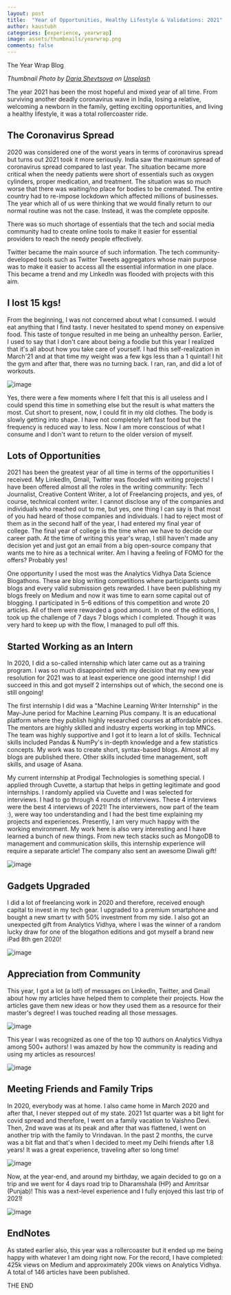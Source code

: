 ```yaml
---
layout: post
title:  "Year of Opportunities, Healthy Lifestyle & Validations: 2021"
author: kaustubh
categories: [experience, yearwrap]
image: assets/thumbnails/yearwrap.png
comments: false
---
```

The Year Wrap Blog

_Thumbnail Photo by [Daria Shevtsova](https://unsplash.com/@daria_shevtsova?utm_source=medium&utm_medium=referral) on [Unsplash](https://unsplash.com/?utm_source=medium&utm_medium=referral)_

The year 2021 has been the most hopeful and mixed year of all time. From surviving another deadly coronavirus wave in India, losing a relative, welcoming a newborn in the family, getting exciting opportunities, and living a healthy lifestyle, it was a total rollercoaster ride.

## The Coronavirus Spread

2020 was considered one of the worst years in terms of coronavirus spread but turns out 2021 took it more seriously. India saw the maximum spread of coronavirus spread compared to last year. The situation became more critical when the needy patients were short of essentials such as oxygen cylinders, proper medication, and treatment. The situation was so much worse that there was waiting/no place for bodies to be cremated. The entire country had to re-impose lockdown which affected millions of businesses. The year which all of us were thinking that we would finally return to our normal routine was not the case. Instead, it was the complete opposite.

There was so much shortage of essentials that the tech and social media community had to create online tools to make it easier for essential providers to reach the needy people effectively.

Twitter became the main source of such information. The tech community-developed tools such as Twitter Tweets aggregators whose main purpose was to make it easier  to access all the essential information in one place. This became a trend and my LinkedIn was flooded with projects with this aim.

## I lost 15 kgs!

From the beginning, I was not concerned about what I consumed. I would eat anything that I find tasty. I never hesitated to spend money on expensive food. This taste of tongue resulted in me being an unhealthy person. Earlier, I used to say that I don't care about being a foodie but this year I realized that it's all about how you take care of yourself. I had this self-realization in March'21 and at that time my weight was a few kgs less than a 1 quintal! I hit the gym and after that, there was no turning back. I ran, ran, and did a lot of workouts.

![image](https://user-images.githubusercontent.com/43691873/147828045-56c0ba64-7d9f-46c1-aa6b-8e5b068b1eed.png)

Yes, there were a few moments where I felt that this is all useless and I could spend this time in something else but the result is what matters the most. Cut short to present, now, I could fit in my old clothes. The body is slowly getting into shape. I have not completely left fast food but the frequency is reduced way to less. Now I am more conscious of what I consume and I don't want to return to the older version of myself.

## Lots of Opportunities

2021 has been the greatest year of all time in terms of the opportunities I received. My LinkedIn, Gmail, Twitter was flooded with writing projects! I have been offered almost all the roles in the writing community: Tech Journalist, Creative Content Writer, a lot of Freelancing projects, and yes, of course, technical content writer. I cannot disclose any of the companies and individuals who reached out to me, but yes, one thing I can say is that most of you had heard of those companies and individuals. I had to reject most of them as in the second half of the year, I had entered my final year of college. The final year of college is the time when we have to decide our career path. At the time of writing this year's wrap, I still haven't made any decision yet and just got an email from a big open-source company that wants me to hire as a technical writer. Am I having a feeling of FOMO for the offers? Probably yes!

One opportunity I used the most was the Analytics Vidhya Data Science Blogathons. These are blog writing competitions where participants submit blogs and every valid submission gets rewarded. I have been publishing my blogs freely on Medium and now it was time to earn some capital out of blogging. I participated in 5–6 editions of this competition and wrote 20 articles. All of them were rewarded a good amount. In one of the editions, I took up the challenge of 7 days 7 blogs which I completed. Though it was very hard to keep up with the flow, I managed to pull off this.

## Started Working as an Intern

In 2020, I did a so-called internship which later came out as a training program. I was so much disappointed with my decision that my new year resolution for 2021 was to at least experience one good internship! I did succeed in this and got myself 2 internships out of which, the second one is still ongoing!

The first internship I did was a "Machine Learning Writer Internship" in the May-June period for Machine Learning Plus company. It is an educational platform where they publish highly researched courses at affordable prices. The mentors are highly skilled and industry experts working in top MNCs. The team was highly supportive and I got it to learn a lot of skills. Technical skills included Pandas & NumPy's in-depth knowledge and a few statistics concepts. My work was to create short, syntax-based blogs. Almost all my blogs are published there. Other skills included time management, soft skills, and usage of Asana.

My current internship at Prodigal Technologies is something special. I applied through Cuvette, a startup that helps in getting legitimate and good internships. I randomly applied via Cuvette and I was selected for interviews. I had to go through 4 rounds of interviews. These 4 interviews were the best 4 interviews of 2021! The interviewers, now part of the team :), were way too understanding and I had the best time explaining my projects and experiences. Presently, I am very much happy with the working environment. My work here is also very interesting and I have learned a bunch of new things. From new tech stacks such as MongoDB to management and communication skills, this internship experience will require a separate article! The company also sent an awesome Diwali gift!

![image](https://user-images.githubusercontent.com/43691873/147828063-2a9712f4-f80c-4320-9d77-90d12e985a24.png)

## Gadgets Upgraded

I did a lot of freelancing work in 2020 and therefore, received enough capital to invest in my tech gear. I upgraded to a premium smartphone and bought a new smart tv with 50% investment from my side. I also got an unexpected gift from Analytics Vidhya, where I was the winner of a random lucky draw for one of the blogathon editions and got myself a brand new iPad 8th gen 2020!

![image](https://user-images.githubusercontent.com/43691873/147828074-6caff0ca-1fd0-4caf-ab06-2eaa8ba04082.png)

## Appreciation from Community

This year, I got a lot (a lot!) of messages on LinkedIn, Twitter, and Gmail about how my articles have helped them to complete their projects. How the articles gave them new ideas or how they used them as a resource for their master's degree! I was touched reading all those messages.

![image](https://user-images.githubusercontent.com/43691873/147828094-fb4828a8-b814-4917-ba52-6ecda079b1f5.png)

This year I was recognized as one of the top 10 authors on Analytics Vidhya among 500+ authors! I was amazed by how the community is reading and using my articles as resources!

![image](https://user-images.githubusercontent.com/43691873/147828104-9401e42b-6931-4a28-b1f2-bcc20f38aa29.png)

## Meeting Friends and Family Trips
In 2020, everybody was at home. I also came home in March 2020 and after that, I never stepped out of my state. 2021 1st quarter was a bit light for covid spread and therefore, I went on a family vacation to Vaishno Devi. Then, 2nd wave was at its peak and after that was flattened, I went on another trip with the family to Vrindavan. In the past 2 months, the curve was a bit flat and that's when I decided to meet my Delhi friends after 1.8 years! It was a great experience, traveling after so long time!

![image](https://user-images.githubusercontent.com/43691873/147828128-8e98948b-2413-4982-985c-441b7287ec6d.png)

Now, at the year-end, and around my birthday, we again decided to go on a trip and we went for 4 days road trip to Dharamshala (HP) and Amritsar (Punjab)! This was a next-level experience and I fully enjoyed this last trip of 2021!

![image](https://user-images.githubusercontent.com/43691873/147828134-e52b8cff-b15c-44fc-91c2-d60540095e67.png)

## EndNotes

As stated earlier also, this year was a rollercoaster but it ended up me being happy with whatever I am doing right now. For the record, I have completed: 425k views on Medium and approximately 200k views on Analytics Vidhya. A total of 146 articles have been published.

THE END
